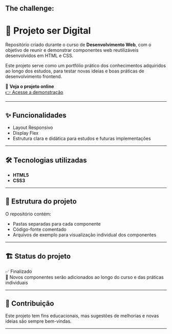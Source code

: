 
## The challenge: 
# 🚀 Projeto ser Digital

Repositório criado durante o curso de **Desenvolvimento Web**, com o objetivo de reunir e demonstrar componentes web reutilizáveis desenvolvidos em HTML e CSS.

Este projeto serve como um portfólio prático dos conhecimentos adquiridos ao longo dos estudos, para testar novas ideias e boas práticas de desenvolvimento frontend.

🔗 **Veja o projeto online**  
[👉 Acesse a demonstração](https://biellzindev.github.io/4-Cards/)

---

## ✨ Funcionalidades

- Layout Responsivo
- Display Flex
- Estrutura clara e didática para estudos e futuras implementações

---

## 🛠️ Tecnologias utilizadas

- **HTML5**
- **CSS3**

---

## 📂 Estrutura do projeto

O repositório contém:
- Pastas separadas para cada componente
- Código-fonte comentado
- Arquivos de exemplo para visualização individual dos componentes

---

## 🏗️ Status do projeto

✅ Finalizado  
🔄 Novos componentes serão adicionados ao longo do curso e das práticas individuais

---

## 🤝 Contribuição

Este projeto tem fins educacionais, mas sugestões de melhorias e novas ideias são sempre bem-vindas.

---

